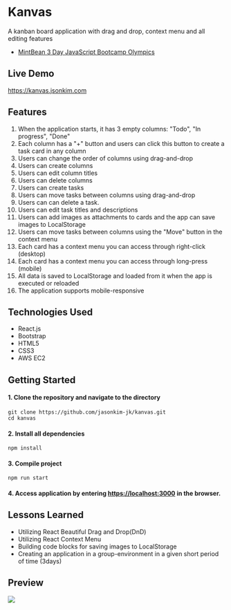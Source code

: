 # Kanvas
A kanban board application with drag and drop, context menu and all editing features
* [MintBean 3 Day JavaScript Bootcamp Olympics](https://sites.google.com/mintbean.io/javascriptbootcampolympics/home)

## Live Demo
https://kanvas.jsonkim.com

## Features
1. When the application starts, it has 3 empty columns: "Todo", "In progress", "Done"
2. Each column has a "+" button and users can click this button to create a task card in any column
3. Users can change the order of columns using drag-and-drop
4. Users can create columns
5. Users can edit column titles
6. Users can delete columns
7. Users can create tasks
8. Users can move tasks between columns using drag-and-drop
9. Users can can delete a task.
10. Users can edit task titles and descriptions
11. Users can add images as attachments to cards and the app can save images to LocalStorage
12. Users can move tasks between columns using the "Move" button in the context menu
13. Each card has a context menu you can access through right-click (desktop)
14. Each card has a context menu you can access through long-press (mobile)
15. All data is saved to LocalStorage and loaded from it when the app is executed or reloaded
16. The application supports mobile-responsive

## Technologies Used
* React.js
* Bootstrap
* HTML5
* CSS3
* AWS EC2

## Getting Started
#### 1. Clone the repository and navigate to the directory
```shell
git clone https://github.com/jasonkim-jk/kanvas.git
cd kanvas
```

#### 2. Install all dependencies
```shell
npm install
```

#### 3. Compile project
```shell
npm run start
```

#### 4. Access application by entering [https://localhost:3000](https://localhost:3000) in the browser.

## Lessons Learned
* Utilizing React Beautiful Drag and Drop(DnD)
* Utilizing React Context Menu
* Building code blocks for saving images to LocalStorage
* Creating an application in a group-environment in a given short period of time (3days)

## Preview

<img src="src/images/screenshot.gif">

